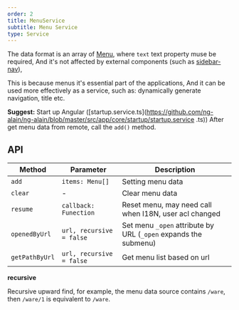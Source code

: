 ```yaml
---
order: 2
title: MenuService
subtitle: Menu Service
type: Service
---
```


The data format is an array of [Menu](https://github.com/ng-alain/delon/blob/master/packages/theme/src/services/menu/interface.ts), where `text` text property muse be required, And it's not affected by external components (such as [sidebar-nav](/components/sidebar-nav)),

This is because menus it's essential part of the applications, And it can be used more effectively as a service, such as: dynamically generate navigation, title etc.

**Suggest:** Start up Angular ([startup.service.ts](https://github.com/ng-alain/ng-alain/blob/master/src/app/core/startup/startup.service .ts)) After get menu data from remote, call the `add()` method.

## API

| Method | Parameter | Description |
| ----- | --- | ---- |
| `add` | `items: Menu[]` | Setting menu data |
| `clear` | - | Clear menu data |
| `resume` | `callback: Funection` | Reset menu, may need call when I18N, user acl changed |
| `openedByUrl` | `url, recursive = false` | Set menu `_open` attribute by URL (`_open` expands the submenu) |
| `getPathByUrl` | `url, recursive = false` | Get menu list based on url |

**recursive**

Recursive upward find, for example, the menu data source contains `/ware`, then `/ware/1` is equivalent to `/ware`.

